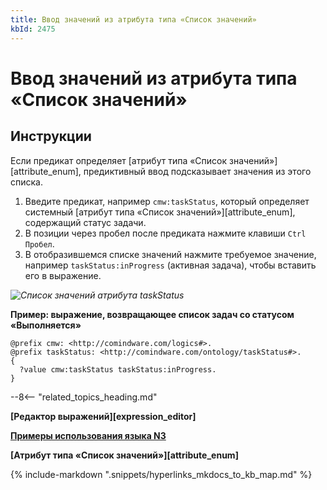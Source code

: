 ```yaml
---
title: Ввод значений из атрибута типа «Список значений»
kbId: 2475
---
```


# Ввод значений из атрибута типа «Список значений»

## Инструкции

Если предикат определяет [атрибут типа «Список значений»][attribute_enum], предиктивный ввод подсказывает значения из этого списка.

1. Введите предикат, например `cmw:taskStatus`, который определяет системный [атрибут типа «Список значений»][attribute_enum], содержащий статус задачи.
2. В позиции через пробел после предиката нажмите клавиши `Ctrl` `Пробел`.
3. В отобразившемся списке значений нажмите требуемое значение, например `taskStatus:inProgress` (активная задача), чтобы вставить его в выражение.

_![Список значений атрибута taskStatus](https://kb.comindware.ru/assets/n3_editor_enum_autocomplete.png)_

**Пример: выражение, возвращающее список задач со статусом «Выполняется»**

```
@prefix cmw: <http://comindware.com/logics#>.
@prefix taskStatus: <http://comindware.com/ontology/taskStatus#>.
{
  ?value cmw:taskStatus taskStatus:inProgress.
}
```

--8<-- "related_topics_heading.md"

**[Редактор выражений][expression_editor]**

**[Примеры использования языка N3](https://kb.comindware.ru/category.php?id=408)**

**[Атрибут типа «Список значений»][attribute_enum]**

{% include-markdown ".snippets/hyperlinks_mkdocs_to_kb_map.md" %}
